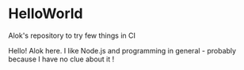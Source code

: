 # HelloWorld
Alok's repository to try few things in CI

Hello! Alok here.
I like Node.js and programming in general - probably because I have no clue about it !
